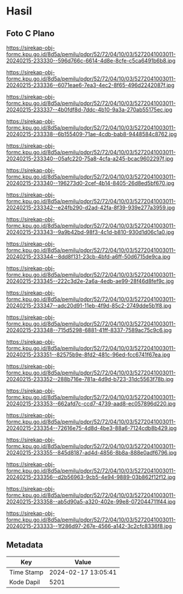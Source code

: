 # Hasil

## Foto C Plano

https://sirekap-obj-formc.kpu.go.id/8d5a/pemilu/pdpr/52/72/04/10/03/5272041003011-20240215-233330--596d766c-6614-4d8e-8cfe-c5ca6491b6b8.jpg

https://sirekap-obj-formc.kpu.go.id/8d5a/pemilu/pdpr/52/72/04/10/03/5272041003011-20240215-233336--6071eae6-7ea3-4ec2-8f65-496d2242087f.jpg

https://sirekap-obj-formc.kpu.go.id/8d5a/pemilu/pdpr/52/72/04/10/03/5272041003011-20240215-233337--4b0fdf8d-7ddc-4b10-9a3a-270ab55175ec.jpg

https://sirekap-obj-formc.kpu.go.id/8d5a/pemilu/pdpr/52/72/04/10/03/5272041003011-20240215-233338--6b155409-71ae-4cdb-bab8-9448584c8762.jpg

https://sirekap-obj-formc.kpu.go.id/8d5a/pemilu/pdpr/52/72/04/10/03/5272041003011-20240215-233340--05afc220-75a8-4cfa-a245-bcac9602297f.jpg

https://sirekap-obj-formc.kpu.go.id/8d5a/pemilu/pdpr/52/72/04/10/03/5272041003011-20240215-233340--196273d0-2cef-4b14-8405-26d8ed5bf670.jpg

https://sirekap-obj-formc.kpu.go.id/8d5a/pemilu/pdpr/52/72/04/10/03/5272041003011-20240215-233342--e24fb290-d2ad-42fa-8f39-939e277a3959.jpg

https://sirekap-obj-formc.kpu.go.id/8d5a/pemilu/pdpr/52/72/04/10/03/5272041003011-20240215-233343--9a9b42bd-98f3-4c1d-b810-930d1d06c1a0.jpg

https://sirekap-obj-formc.kpu.go.id/8d5a/pemilu/pdpr/52/72/04/10/03/5272041003011-20240215-233344--8dd8f131-23cb-4bfd-a6ff-50d6715de9ca.jpg

https://sirekap-obj-formc.kpu.go.id/8d5a/pemilu/pdpr/52/72/04/10/03/5272041003011-20240215-233345--222c3d2e-2a6a-4edb-ae99-28f46d8fef9c.jpg

https://sirekap-obj-formc.kpu.go.id/8d5a/pemilu/pdpr/52/72/04/10/03/5272041003011-20240215-233347--adc20d91-11eb-4f9d-85c2-2749dde5b1f8.jpg

https://sirekap-obj-formc.kpu.go.id/8d5a/pemilu/pdpr/52/72/04/10/03/5272041003011-20240215-233348--715d5298-6881-41ff-8337-7589ac75c9c6.jpg

https://sirekap-obj-formc.kpu.go.id/8d5a/pemilu/pdpr/52/72/04/10/03/5272041003011-20240215-233351--82575b9e-8fd2-481c-96ed-fcc6741f67ea.jpg

https://sirekap-obj-formc.kpu.go.id/8d5a/pemilu/pdpr/52/72/04/10/03/5272041003011-20240215-233352--288b716e-781a-4d9d-b723-31dc5563f78b.jpg

https://sirekap-obj-formc.kpu.go.id/8d5a/pemilu/pdpr/52/72/04/10/03/5272041003011-20240215-233353--662afd7c-ccd7-4739-aad8-ec057896d220.jpg

https://sirekap-obj-formc.kpu.go.id/8d5a/pemilu/pdpr/52/72/04/10/03/5272041003011-20240215-233354--72616e75-4d8d-4be3-88a6-7124cdb8b429.jpg

https://sirekap-obj-formc.kpu.go.id/8d5a/pemilu/pdpr/52/72/04/10/03/5272041003011-20240215-233355--845d8187-ad4d-4856-8b8a-888e0adf6796.jpg

https://sirekap-obj-formc.kpu.go.id/8d5a/pemilu/pdpr/52/72/04/10/03/5272041003011-20240215-233356--d2b56963-9cb5-4e94-9889-03b862f12f12.jpg

https://sirekap-obj-formc.kpu.go.id/8d5a/pemilu/pdpr/52/72/04/10/03/5272041003011-20240215-233358--ab5d90a5-a320-402e-99e8-072044711f44.jpg

https://sirekap-obj-formc.kpu.go.id/8d5a/pemilu/pdpr/52/72/04/10/03/5272041003011-20240215-233333--1f286d97-267e-4566-a142-3c2cfc8336f8.jpg


## Metadata

| Key        | Value               |
| ---------- | ------------------- |
| Time Stamp | 2024-02-17 13:05:41 |
| Kode Dapil | 5201                |



